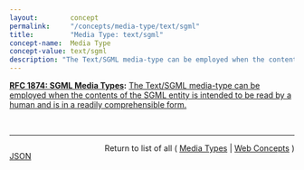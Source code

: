 ```yaml
---
layout:        concept
permalink:     "/concepts/media-type/text/sgml"
title:         "Media Type: text/sgml"
concept-name:  Media Type
concept-value: text/sgml
description: "The Text/SGML media-type can be employed when the contents of the SGML entity is intended to be read by a human and is in a readily comprehensible form."
---
```


**[RFC 1874: SGML Media Types](/specs/IETF/RFC/1874 "This document proposes new media sub-types of Text/SGML and Application/SGML. These media types can be used in the exchange of SGML documents and their entities. Specific details for the exchange or encapsulation of groups of related SGML entities using MIME are currently being considered by the mimesgml Working Group."):** [The Text/SGML media-type can be employed when the contents of the SGML entity is intended to be read by a human and is in a readily comprehensible form.](http://tools.ietf.org/html/rfc1874#section-2.1 "Read documentation for Media Type &#34;text/sgml&#34;")

<br/>
<hr/>

<p style="float : left"><a href="./text/sgml.json" title="JSON representing this particular Web Concept value">JSON</a></p>
<p style="text-align: right">Return to list of all ( <a href="../media-type/">Media Types</a> | <a href="../">Web Concepts</a> )</p>
